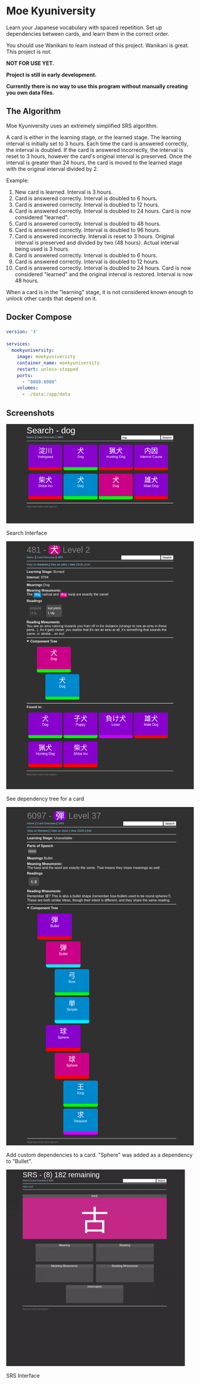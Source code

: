 # Moe Kyuniversity

Learn your Japanese vocabulary with spaced repetition. Set up dependencies between cards, and learn them in the correct order.

You should use Wanikani to learn instead of this project. Wanikani is great. This project is not.

**NOT FOR USE YET.**

**Project is still in early development.**

**Currently there is no way to use this program without manually creating you own data files.**

## The Algorithm
Moe Kyuniversity uses an extremely simplified SRS algorithm.

A card is either in the learning stage, or the learned stage. The learning interval is initially set to 3 hours. Each time the card is answered correctly, the interval is doubled. If the card is answered incorrectly, the interval is reset to 3 hours, however the card's original interval is preserved. Once the interval is greater than 24 hours, the card is moved to the learned stage with the original interval divided by 2.

Example:
1. New card is learned. Interval is 3 hours.
2. Card is answered correctly. Interval is doubled to 6 hours.
3. Card is answered correctly. Interval is doubled to 12 hours.
4. Card is answered correctly. Interval is doubled to 24 hours. Card is now considered "learned".
5. Card is answered correctly. Interval is doubled to 48 hours.
6. Card is answered correctly. Interval is doubled to 96 hours.
7. Card is answered incorrectly. Interval is reset to 3 hours. Original interval is preserved and divided by two (48 hours). Actual interval being used is 3 hours.
8. Card is answered correctly. Interval is doubled to 6 hours.
9. Card is answered correctly. Interval is doubled to 12 hours.
10. Card is answered correctly. Interval is doubled to 24 hours. Card is now considered "learned" and the original interval is restored. Interval is now 48 hours.

When a card is in the "learning" stage, it is not considered known enough to unlock other cards that depend on it.

## Docker Compose
```yaml
version: '3'

services:
  moekyuniversity:
    image: moekyuniversity
    container_name: moekyuniversity
    restart: unless-stopped
    ports:
      - "8080:8080"
    volumes:
      - ./data:/app/data
```

## Screenshots
![Search](./static/img/search_demo.png)

Search Interface

![Card](./static/img/card_dog_kanji.png)

See dependency tree for a card

![Card](./static/img/card_bullet.png)

Add custom dependencies to a card. "Sphere" was added as a dependency to "Bullet".

![Srs](./static/img/srs_demo.gif)

SRS Interface